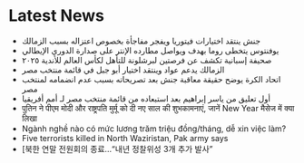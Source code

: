 # Latest News
-  جنش ينتقد اختيارات فيتوريا ويفجر مفاجأة بخصوص اعتزاله بسبب الزمالك
-  يوفنتوس يتخطى روما بهدف ويواصل مطارده الإنتر على صدارة الدوري الإيطالي
-  صحيفة إسبانية تكشف عن فرصتين لبرشلونة للتأهل لكأس العالم للأندية ٢٠٢٥
-  الزمالك يدعم عواد وينتقد اختيار أبو جبل في قائمة منتخب مصر
-  اتحاد الكرة يوضح حقيقة معاقبة جنش بعد تصريحاته بسبب عدم انضمامه لمنتخب مصر
-  أول تعليق من ياسر إبراهيم بعد استبعاده من قائمة منتخب مصر لـ أمم أفريقيا
-  पुतिन ने पीएम मोदी और राष्ट्रपति मुर्मू को दी नए साल की शुभकामनाएं, जानें New Year मैसेज में क्या लिखा
-  Ngành nghề nào có mức lương trăm triệu đồng/tháng, dễ xin việc làm?
-  Five terrorists killed in North Waziristan, Pak army says
-  [북한 연말 전원회의 종료…“내년 정찰위성 3개 추가 발사”
